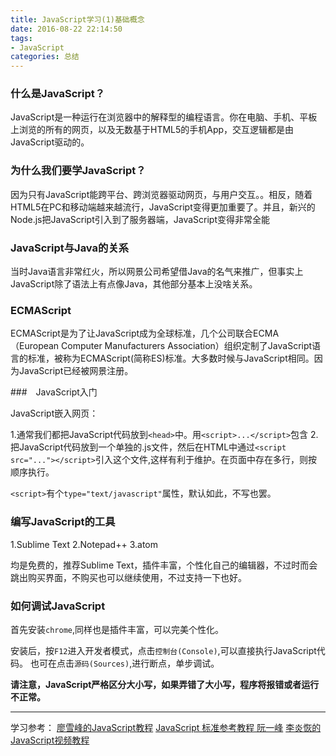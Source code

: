 ```yaml
---
title: JavaScript学习(1)基础概念
date: 2016-08-22 22:14:50
tags: 
- JavaScript
categories: 总结
---
```


### 什么是JavaScript？

JavaScript是一种运行在浏览器中的解释型的编程语言。你在电脑、手机、平板上浏览的所有的网页，以及无数基于HTML5的手机App，交互逻辑都是由JavaScript驱动的。
<!-- more -->
### 为什么我们要学JavaScript？

因为只有JavaScript能跨平台、跨浏览器驱动网页，与用户交互。。相反，随着HTML5在PC和移动端越来越流行，JavaScript变得更加重要了。并且，新兴的Node.js把JavaScript引入到了服务器端，JavaScript变得非常全能

### JavaScript与Java的关系

当时Java语言非常红火，所以网景公司希望借Java的名气来推广，但事实上JavaScript除了语法上有点像Java，其他部分基本上没啥关系。

### ECMAScript

ECMAScript是为了让JavaScript成为全球标准，几个公司联合ECMA（European Computer Manufacturers Association）组织定制了JavaScript语言的标准，被称为ECMAScript(简称ES)标准。大多数时候与JavaScript相同。因为JavaScript已经被网景注册。

###　JavaScript入门

JavaScript嵌入网页：

1.通常我们都把JavaScript代码放到`<head>`中。用`<script>...</script>`包含
2.把JavaScript代码放到一个单独的.js文件，然后在HTML中通过`<script src="..."></script>`引入这个文件,这样有利于维护。在页面中存在多行，则按顺序执行。

`<script>`有个`type="text/javascript"`属性，默认如此，不写也罢。

### 编写JavaScript的工具

1.Sublime Text
2.Notepad++
3.atom

均是免费的，推荐Sublime Text，插件丰富，个性化自己的编辑器，不过时而会跳出购买界面，不购买也可以继续使用，不过支持一下也好。

### 如何调试JavaScript

首先安装`chrome`,同样也是插件丰富，可以完美个性化。

安装后，按`F12`进入开发者模式，点击`控制台(Console)`,可以直接执行JavaScript代码。
也可在点击`源码(Sources)`,进行断点，单步调试。

**请注意，JavaScript严格区分大小写，如果弄错了大小写，程序将报错或者运行不正常。**



----
学习参考：
[廖雪峰的JavaScript教程](http://www.liaoxuefeng.com/wiki/001434446689867b27157e896e74d51a89c25cc8b43bdb3000)
[JavaScript 标准参考教程 阮一峰](http://javascript.ruanyifeng.com/)
[李炎恢的JavaScript视频教程](http://www.ycku.com/javascript/?utm_source=caibaojian.com)